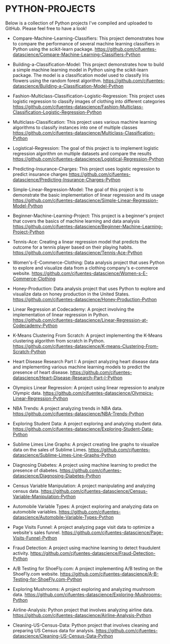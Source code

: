 # PYTHON-PROJECTS

Below is a collection of Python projects I've compiled and uploaded to GitHub. Please feel free to have a look!

- Compare-Machine-Learning-Classifiers: This project demonstrates how to compare the performance of several machine learning classifiers in Python using the scikit-learn package. https://github.com/cjfuentes-datascience/Compare-Machine-Learning-Classifiers-Python

- Building-a-Classification-Model: This project demonstrates how to build a simple machine learning model in Python using the scikit-learn package. The model is a classification model used to classify Iris flowers using the random forest algorithm. https://github.com/cjfuentes-datascience/Building-a-Classification-Model-Python

- Fashion-Multiclass-Classification-Logistic-Regression: This project uses logistic regression to classify images of clothing into different categories
 https://github.com/cjfuentes-datascience/Fashion-Multiclass-Classification-Logistic-Regression-Python

- Multiclass-Classification: This project uses various machine learning algorithms to classify instances into one of multiple classes
 https://github.com/cjfuentes-datascience/Multiclass-Classification-Python

- Logistical-Regression: The goal of this project is to implement logistic regression algorithm on multiple datasets and compare the results
 https://github.com/cjfuentes-datascience/Logistical-Regression-Python

- Predicting-Insurance-Charges: This project uses logistic regression to predict insurance charges
 https://github.com/cjfuentes-datascience/Predicting-Insurance-Charges-Python

- Simple-Linear-Regression-Model: The goal of this project is to demonstrate the basic implementation of linear regression and its usage https://github.com/cjfuentes-datascience/Simple-Linear-Regression-Model-Python

- Beginner-Machine-Learning-Project: This project is a beginner's project that covers the basics of machine learning and data analysis
 https://github.com/cjfuentes-datascience/Beginner-Machine-Learning-Project-Python

- Tennis-Ace: Creating a linear regression model that predicts the outcome for a tennis player based on their playing habits. https://github.com/cjfuentes-datascience/Tennis-Ace-Python

- Women's-E-Commerce-Clothing: Data analysis project that uses Python to explore and visualize data from a clothing company's e-commerce website.  https://github.com/cjfuentes-datascience/Women-s-E-Commerce-Clothing

- Honey-Production: Data analysis project that uses Python to explore and visualize data on honey production in the United States.
 https://github.com/cjfuentes-datascience/Honey-Production-Python

- Linear Regression at Codecademy: A project involving the implementation of linear regression in Python.
https://github.com/cjfuentes-datascience/Linear-Regression-at-Codecademy-Python

- K-Means Clustering From Scratch: A project implementing the K-Means clustering algorithm from scratch in Python. 
https://github.com/cjfuentes-datascience/K-means-Clustering-From-Scratch-Python

- Heart Disease Research Part I: A project analyzing heart disease data and implementing various machine learning models to predict the presence of heart disease.
https://github.com/cjfuentes-datascience/Heart-Disease-Research-Part-I-Python

- Olympics Linear Regression: A project using linear regression to analyze Olympic data.
https://github.com/cjfuentes-datascience/Olympics-Linear-Regression-Python

- NBA Trends: A project analyzing trends in NBA data.
https://github.com/cjfuentes-datascience/NBA-Trends-Python

- Exploring Student Data: A project exploring and analyzing student data.
https://github.com/cjfuentes-datascience/Exploring-Student-Data-Python

- Sublime Limes Line Graphs: A project creating line graphs to visualize data on the sales of Sublime Limes.
https://github.com/cjfuentes-datascience/Sublime-Limes-Line-Graphs-Python

- Diagnosing Diabetes: A project using machine learning to predict the presence of diabetes.
https://github.com/cjfuentes-datascience/Diagnosing-Diabetes-Python

- Census Variable Manipulation: A project manipulating and analyzing census data.
https://github.com/cjfuentes-datascience/Census-Variable-Manipulation-Python

- Automobile Variable Types: A project exploring and analyzing data on automobile variables.
https://github.com/cjfuentes-datascience/Automobile-Variable-Types-Python

- Page Visits Funnel: A project analyzing page visit data to optimize a website's sales funnel.
https://github.com/cjfuentes-datascience/Page-Visits-Funnel-Python

- Fraud Detection: A project using machine learning to detect fraudulent activity.
https://github.com/cjfuentes-datascience/Fraud-Detection-Python

- A/B Testing for ShoeFly.com: A project implementing A/B testing on the ShoeFly.com website. https://github.com/cjfuentes-datascience/A-B-Testing-for-ShoeFly.com-Python

- Exploring Mushrooms: A project exploring and analyzing mushroom data.
https://github.com/cjfuentes-datascience/Exploring-Mushrooms-Python

- Airline-Analysis: Python project that involves analyzing airline data. https://github.com/cjfuentes-datascience/Airline-Analysis-Python

- Cleaning-US-Census-Data: Python project that involves cleaning and preparing US Census data for analysis. https://github.com/cjfuentes-datascience/Cleaning-US-Census-Data-Python
